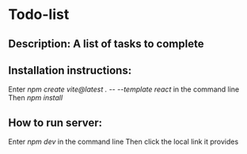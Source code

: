 # Todo-list

## Description: A list of tasks to complete

## Installation instructions: 
Enter 
_npm create vite@latest . -- --template react_
in the command line
Then
_npm install_

## How to run server:
Enter 
_npm dev_
in the command line
Then click the local link it provides
